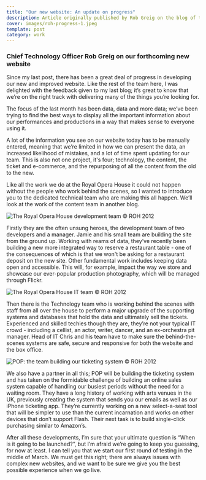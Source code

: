 ```yaml
---
title: "Our new website: An update on progress"
description: Article originally published by Rob Greig on the blog of the Royal Opera House, where I worked as a Digital Developer
cover: images/roh-progress-1.jpeg
template: post
category: work
---
```


### Chief Technology Officer Rob Greig on our forthcoming new website

Since my last post, there has been a great deal of progress in developing our new and improved website. Like the rest of the team here, I was delighted with the feedback given to my last blog; it’s great to know that we’re on the right track with delivering many of the things you’re looking for.

The focus of the last month has been data, data and more data; we’ve been trying to find the best ways to display all the important information about our performances and productions in a way that makes sense to everyone using it.

A lot of the information you see on our website today has to be manually entered, meaning that we’re limited in how we can present the data, an increased likelihood of mistakes, and a lot of time spent updating for our team. This is also not one project, it's four; technology, the content, the ticket and e-commerce, and the repurposing of all the content from the old to the new.

Like all the work we do at the Royal Opera House it could not happen without the people who work behind the scenes, so I wanted to introduce you to the dedicated technical team who are making this all happen. We’ll look at the work of the content team in another blog.

![](/blog/our-new-website-an-update-on-progress/images/roh-progress-1.jpeg "The Royal Opera House development team © ROH 2012")

Firstly they are the often unsung heroes, the development team of two developers and a manager. Jamie and his small team are building the site from the ground up. Working with reams of data, they’ve recently been building a new more integrated way to reserve a restaurant table - one of the consequences of which is that we won't be asking for a restaurant deposit on the new site. Other fundamental work includes keeping data open and accessible. This will, for example, impact the way we store and showcase our ever-popular production photography, which will be managed through Flickr.

![](/blog/our-new-website-an-update-on-progress/images/roh-progress-2.jpeg "The Royal Opera House IT team © ROH 2012")

Then there is the Technology team who is working behind the scenes with staff from all over the house to perform a major upgrade of the supporting systems and databases that hold the data and ultimately sell the tickets. Experienced and skilled techies though they are, they’re not your typical IT crowd - including a cellist, an actor, writer, dancer, and an ex-orchestra pit manager. Head of IT Chris and his team have to make sure the behind-the-scenes systems are safe, secure and responsive for both the website and the box office.

![](/blog/our-new-website-an-update-on-progress/images/roh-progress-3.jpeg "POP: the team building our ticketing system © ROH 2012")

We also have a partner in all this; POP will be building the ticketing system and has taken on the formidable challenge of building an online sales system capable of handling our busiest periods without the need for a waiting room. They have a long history of working with arts venues in the UK, previously creating the system that sends you our emails as well as our iPhone ticketing app. They’re currently working on a new select-a-seat tool that will be simpler to use than the current incarnation and works on other devices that don’t support Flash. Their next task is to build single-click purchasing similar to Amazon’s.

After all these developments, I’m sure that your ultimate question is “When is it going to be launched?”, but I’m afraid we’re going to keep you guessing, for now at least. I can tell you that we start our first round of testing in the middle of March. We must get this right; there are always issues with complex new websites, and we want to be sure we give you the best possible experience when we go live.